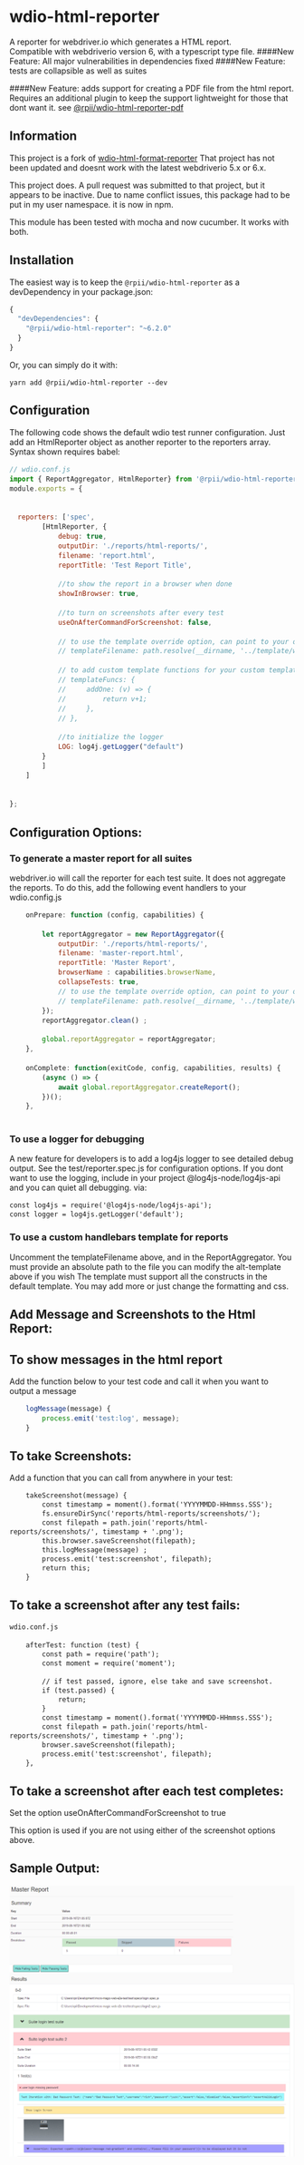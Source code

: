 # wdio-html-reporter
A reporter for webdriver.io which generates a HTML report.  
Compatible with webdriverio version 6, with a typescript type file.
####New Feature:  All major vulnerabilities in dependencies fixed 
####New Feature:  tests are collapsible as well as suites 

####New Feature: adds support for creating a PDF file from the html report.
Requires an additional plugin to keep the support lightweight for those that dont want it.
see [@rpii/wdio-html-reporter-pdf](https://www.npmjs.com/package/@rpii/wdio-html-reporter-pdf)

## Information

This project is a fork of [wdio-html-format-reporter](https://www.npmjs.com/package/wdio-html-format-reporter)
That project has not been updated and doesnt work with the latest webdriverio 5.x or 6.x.

This project does. A pull request was submitted to that project, but it appears to be inactive.
Due to name conflict issues,  this package had to be put in my user namespace. it is now in npm.

This module has been tested with mocha and now cucumber.  It works with both.

## Installation

The easiest way is to keep the `@rpii/wdio-html-reporter` as a devDependency in your package.json:

```javascript
{
  "devDependencies": {
    "@rpii/wdio-html-reporter": "~6.2.0"
  }
}
```

Or, you can simply do it with:

```
yarn add @rpii/wdio-html-reporter --dev
```


## Configuration
The following code shows the default wdio test runner configuration. Just add an HtmlReporter object as another reporter to the reporters array.  Syntax shown requires babel:

```javascript
// wdio.conf.js
import { ReportAggregator, HtmlReporter} from '@rpii/wdio-html-reporter' ;
module.exports = {

  
  reporters: ['spec',
        [HtmlReporter, {
            debug: true,
            outputDir: './reports/html-reports/',
            filename: 'report.html',
            reportTitle: 'Test Report Title',
            
            //to show the report in a browser when done
            showInBrowser: true,

            //to turn on screenshots after every test
            useOnAfterCommandForScreenshot: false,

            // to use the template override option, can point to your own file in the test project:
            // templateFilename: path.resolve(__dirname, '../template/wdio-html-reporter-alt-template.hbs'),
            
            // to add custom template functions for your custom template:
            // templateFuncs: {
            //     addOne: (v) => {
            //         return v+1;
            //     },
            // },

            //to initialize the logger
            LOG: log4j.getLogger("default")
        }
        ]
    ]
    
 
};
```
## Configuration Options:
  
### To generate a master report for all suites

webdriver.io will call the reporter for each test suite.  It does not aggregate the reports.  To do this, add the following event handlers to your wdio.config.js

```javascript
    onPrepare: function (config, capabilities) {

        let reportAggregator = new ReportAggregator({
            outputDir: './reports/html-reports/',
            filename: 'master-report.html',
            reportTitle: 'Master Report',
            browserName : capabilities.browserName,
            collapseTests: true,
            // to use the template override option, can point to your own file in the test project:
            // templateFilename: path.resolve(__dirname, '../template/wdio-html-reporter-alt-template.hbs')
        });
        reportAggregator.clean() ;

        global.reportAggregator = reportAggregator;
    },
    
    onComplete: function(exitCode, config, capabilities, results) {
        (async () => {
            await global.reportAggregator.createReport();
        })();
    },
    
``` 
### To use a logger for debugging

A new feature for developers is to add a log4js logger to see detailed debug output.  See the test/reporter.spec.js for configuration options.
If you dont want to use the logging, include in your project @log4js-node/log4js-api and you can quiet all debugging.
via:

    const log4js = require('@log4js-node/log4js-api');
    const logger = log4js.getLogger('default');
 
  
### To use a custom handlebars template for reports

Uncomment the templateFilename above, and in the ReportAggregator.  You must provide an absolute path to the file you can modify the alt-template above if you wish
The template must support all the constructs in the default template.  You may add more or just change the formatting and css.

## Add Message and Screenshots to the Html Report:

## To show messages in the html report

Add the function below to your test code and call it when you want to output a message

```javascript
    logMessage(message) {
        process.emit('test:log', message);
    }
```

## To take Screenshots:

Add a function that you can call from anywhere in your test:

``` 
    takeScreenshot(message) {
        const timestamp = moment().format('YYYYMMDD-HHmmss.SSS');
        fs.ensureDirSync('reports/html-reports/screenshots/');
        const filepath = path.join('reports/html-reports/screenshots/', timestamp + '.png');
        this.browser.saveScreenshot(filepath);
        this.logMessage(message) ;
        process.emit('test:screenshot', filepath);
        return this;
    }
``` 
## To take a screenshot after any test fails:
```  
wdio.conf.js

    afterTest: function (test) {
        const path = require('path');
        const moment = require('moment');

        // if test passed, ignore, else take and save screenshot.
        if (test.passed) {
            return;
        }
        const timestamp = moment().format('YYYYMMDD-HHmmss.SSS');
        const filepath = path.join('reports/html-reports/screenshots/', timestamp + '.png');
        browser.saveScreenshot(filepath);
        process.emit('test:screenshot', filepath);
    },
```

## To take a screenshot after each test completes:

Set the option useOnAfterCommandForScreenshot to true  

This option is used if you are not using either of the screenshot options above.

## Sample Output:

![Report Screenshot](TestReport.png)
